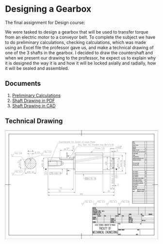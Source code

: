 # Designing a Gearbox

The final assignment for Design course:

We were tasked to design a gearbox that will be used to transfer torque from an electric motor to a conveyor belt. To complete the subject we have to do preliminary calculations, checking calculations, which was made using an Excel file the professor gave us, and make a technical drawing of one of the 3 shafts in the gearbox. I decided to draw the countershaft and when we present our drawing to the professor, he expect us to explain why it is designed the way it is and how it will be locked axially and radially, how it will be sealed and assembled.

## Documents

1. [Preliminary Calculations](https://github.com/KengHtet22/Gearbox-Designing/blob/main/Preliminary%20Calculations.pdf)
2. [Shaft Drawing in PDF](https://github.com/KengHtet22/Gearbox-Designing/blob/main/Countershaft.pdf)
3. [Shaft Drawing in CAD](https://github.com/KengHtet22/Gearbox-Designing/blob/main/Shaft%20II.dwg)

## Technical Drawing

![alt text](https://raw.githubusercontent.com/KengHtet22/Gearbox-Designing/main/Countershaft.png)

